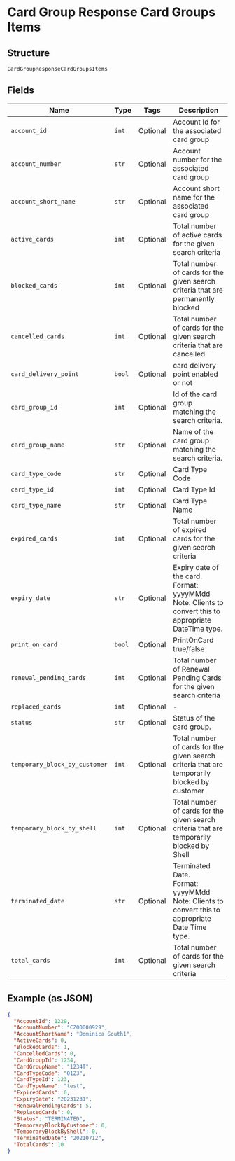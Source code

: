 
# Card Group Response Card Groups Items

## Structure

`CardGroupResponseCardGroupsItems`

## Fields

| Name | Type | Tags | Description |
|  --- | --- | --- | --- |
| `account_id` | `int` | Optional | Account Id for the associated card group |
| `account_number` | `str` | Optional | Account number for the associated card group |
| `account_short_name` | `str` | Optional | Account short name for the associated card group |
| `active_cards` | `int` | Optional | Total number of active cards for the given search criteria |
| `blocked_cards` | `int` | Optional | Total number of cards for the given search criteria that are permanently blocked |
| `cancelled_cards` | `int` | Optional | Total number of cards for the given search criteria that are cancelled |
| `card_delivery_point` | `bool` | Optional | card delivery point enabled or not |
| `card_group_id` | `int` | Optional | Id of the card group matching the search criteria. |
| `card_group_name` | `str` | Optional | Name of the card group matching the search criteria. |
| `card_type_code` | `str` | Optional | Card Type Code |
| `card_type_id` | `int` | Optional | Card Type Id |
| `card_type_name` | `str` | Optional | Card Type Name |
| `expired_cards` | `int` | Optional | Total number of expired cards for the given search criteria |
| `expiry_date` | `str` | Optional | Expiry date of the card.<br>Format: yyyyMMdd<br>Note: Clients to convert this to appropriate DateTime type. |
| `print_on_card` | `bool` | Optional | PrintOnCard true/false |
| `renewal_pending_cards` | `int` | Optional | Total number of Renewal Pending Cards for the given search criteria |
| `replaced_cards` | `int` | Optional | - |
| `status` | `str` | Optional | Status of the card group. |
| `temporary_block_by_customer` | `int` | Optional | Total number of cards for the given search criteria that are temporarily blocked by customer |
| `temporary_block_by_shell` | `int` | Optional | Total number of cards for the given search criteria that are temporarily blocked by Shell |
| `terminated_date` | `str` | Optional | Terminated Date.<br>Format: yyyyMMdd<br>Note: Clients to convert this to appropriate Date Time type. |
| `total_cards` | `int` | Optional | Total number of cards for the given search criteria |

## Example (as JSON)

```json
{
  "AccountId": 1229,
  "AccountNumber": "CZ00000929",
  "AccountShortName": "Dominica South1",
  "ActiveCards": 0,
  "BlockedCards": 1,
  "CancelledCards": 0,
  "CardGroupId": 1234,
  "CardGroupName": "1234T",
  "CardTypeCode": "0123",
  "CardTypeId": 123,
  "CardTypeName": "test",
  "ExpiredCards": 0,
  "ExpiryDate": "20231231",
  "RenewalPendingCards": 5,
  "ReplacedCards": 0,
  "Status": "TERMINATED",
  "TemporaryBlockByCustomer": 0,
  "TemporaryBlockByShell": 0,
  "TerminatedDate": "20210712",
  "TotalCards": 10
}
```

